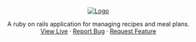 
<!-- PROJECT LOGO -->
<br />
<p align="center">
  <a href="https://paprikapatrol.de">
    <img src="https://i.imgur.com/fy883fL.png" alt="Logo">
  </a>

  <p align="center">
A ruby on rails application for managing recipes and meal plans.
    <br />
    <a href="https://paprikapatrol.de">View Live</a>
    ·
    <a href="https://github.com/placeboHummel/paprikapatrol/issues">Report Bug</a>
    ·
    <a href="https://github.com/placeboHummel/paprikapatrol/issues">Request Feature</a>
  </p>
</p>
